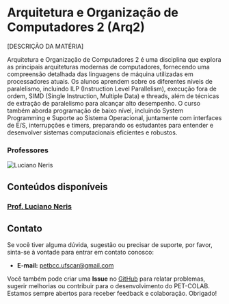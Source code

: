 # Arquitetura e Organização de Computadores 2 (Arq2)

[DESCRIÇÃO DA MATÉRIA]

Arquitetura e Organização de Computadores 2 é uma disciplina que explora as principais arquiteturas modernas de computadores, fornecendo uma compreensão detalhada das linguagens de máquina utilizadas em processadores atuais. Os alunos aprendem sobre os diferentes níveis de paralelismo, incluindo ILP (Instruction Level Parallelism), execução fora de ordem, SIMD (Single Instruction, Multiple Data) e threads, além de técnicas de extração de paralelismo para alcançar alto desempenho. O curso também aborda programação de baixo nível, incluindo System Programming e Suporte ao Sistema Operacional, juntamente com interfaces de E/S, interrupções e timers, preparando os estudantes para entender e desenvolver sistemas computacionais eficientes e robustos.

### Professores 
![Luciano Neris](https://img.shields.io/badge/Luciano_Neris-%2300599C.svg?style=for-the-badge&logo=GoogleScholar&logoColor=white)


## Conteúdos disponíveis

### [Prof. Luciano Neris](/materias/Arq2/Neris/README.md)


## Contato

Se você tiver alguma dúvida, sugestão ou precisar de suporte, por favor, sinta-se à vontade para entrar em contato conosco:

- **E-mail:** petbcc.ufscar@gmail.com

Você também pode criar uma **Issue** no [GitHub](https://github.com/petbccufscar/pet-colab/issues) para relatar problemas, sugerir melhorias ou contribuir para o desenvolvimento do PET-COLAB. Estamos sempre abertos para receber feedback e colaboração. Obrigado!